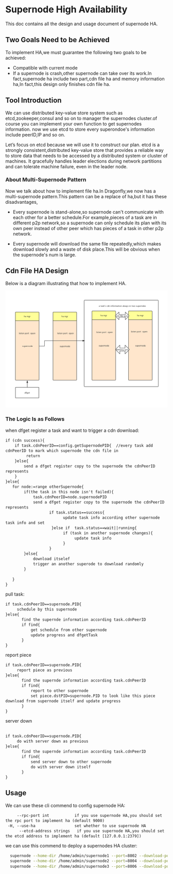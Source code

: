# Supernode High Availability

This doc contains all the design and usage document of supernode HA.

## Two Goals Need to be Achieved

To implement HA,we must guarantee the following two goals to be achieved:

- Compatible with current mode
- If a supernode is crash,other supernode can take over its work.In fact,supernode ha include two part,cdn file ha and memory information ha,In fact,this design only finishes cdn file ha.

## Tool Introduction

We can use distributed key-value store system such as etcd,zookeeper,consul and so on to manager the supernodes cluster.of course you can implement your own function to get supernodes information.
now we use etcd to store every superondoe's information include peerID,IP and so on.

Let’s focus on etcd because we will use it to construct our plan. etcd is a strongly consistent,distributed key-value store that provides a reliable way to store data that needs to
be accessed by a distributed system or cluster of machines. It gracefully handles leader elections during network partitions and can tolerate machine failure, even in the leader node.

### About Multi-Supernode Pattern

Now we talk about how to implement file ha.In Dragonfly,we now has a multi-supernode pattern.This pattern can be a replace of ha,but it has these disadvantages,

- Every supernode is stand-alone,so supernode can't communicate with each other for a better schedule.For example,pieces of a task are in different p2p network,so a supernode can only schedule its plan with its own peer instead of other peer which has pieces of a task in other p2p network.

- Every supernode will download the same file repeatedly,which makes download slowly and a waste of disk place.This will be obvious when the supernode's num is large.

## Cdn File HA Design

Below is a diagram illustrating that how to implement HA.

![ha_design.png](../images/design_ha.png)

### The Logic Is as Follows

when dfget register a task and want to trigger a cdn download:

```
if (cdn success){
    if task.cdnPeerID==config.getSupernodePID{  //every task add cdnPeerID to mark which supernode the cdn file in
         return
    }else{
        send a dfget register copy to the supernode the cdnPeerID represents
    }
}else{
   for node:=range otherSupernode{
        if(the task in this node isn't failed){
            task.cdnPeerID=node.supernodePID
            send a dfget register copy to the supernode the cdnPeerID represents
                   if task.status==success{
                         update task info according other supernode task info and set
                    }else if  task.status==wait||running{
                         if (task in another supernode changes){
                              update task info
                         }
                   }
        }else{
            download itselef
            trigger an another superode to download randomly
        }

   }
}

```

pull task:

```
if task.cdnPeerID==supernode.PID{
     schedule by this supernode
}else{
       find the supernde information according task.cdnPeerID
       if find{
           get schedule from other supernode
           update progress and dfgetTask
       }
}
```

report piece

```
if task.cdnPeerID==supernode.PID{
     report piece as previous
}else{
       find the supernde information according task.cdnPeerID
       if find{
           report to other supernode
           set piece.dstPID=supernode.PID to look like this piece download from supernode itself and update progress
       }
}

```

server down

```

if task.cdnPeerID==supernode.PID{
     do with server down as previous
}else{
       find the supernde information according task.cdnPeerID
       if find{
           send server down to other supernode
           do with server down itself
       }
}
```

## Usage

We can use these cli commend to config supernode HA:

```
     --rpc-port int           if you use supernode HA,you should set the rpc port to implement ha (default 9000)
 -H, --use-ha                 set whether to use supernode HA
      --etcd-address strings   if you use supernode HA,you should set the etcd address to implement ha (default [127.0.0.1:2379])
```

we can use this commend to deploy a supernodes HA cluster:

```sh
  supernode --home-dir /home/admin/supernode1 --port=8002 --download-port=8001 --advertise-ip=127.0.0.1 -H  --rpc-port 8003  --etcd-address 127.0.0.1:2379
  supernode --home-dir /home/admin/supernode2 --port=8004 --download-port=8001 --advertise-ip=127.0.0.2 -H  --rpc-port 8005  --etcd-address 127.0.0.1:2379
  supernode --home-dir /home/admin/supernode3 --port=8006 --download-port=8001 --advertise-ip=127.0.0.3 -H  --rpc-port 8007  --etcd-address 127.0.0.1:2379
```